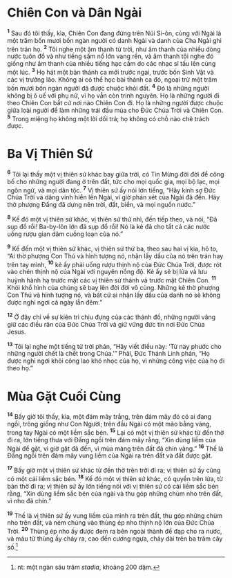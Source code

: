 # Chiên Con và Dân Ngài

<sup><b>1</b></sup> Sau đó tôi thấy, kìa, Chiên Con đang đứng trên Núi Si-ôn, cùng với Ngài là một trăm bốn mươi bốn ngàn người có danh Ngài và danh của Cha Ngài ghi trên trán họ. <sup><b>2</b></sup> Tôi nghe một âm thanh từ trời, như âm thanh của nhiều dòng nước tuôn đổ và như tiếng sấm nổ lớn vang rền, và âm thanh tôi nghe đó giống như âm thanh của nhiều tiếng hạc cầm do các nhạc sĩ tấu lên cùng một lúc. <sup><b>3</b></sup> Họ hát một bản thánh ca mới trước ngai, trước bốn Sinh Vật và các vị trưởng lão. Không ai có thể học bài thánh ca đó, ngoại trừ một trăm bốn mươi bốn ngàn người đã được chuộc khỏi đất. <sup><b>4</b></sup> Ðó là những người không bị ô uế với phụ nữ, vì họ vẫn còn trinh nguyên. Họ là những người đi theo Chiên Con bất cứ nơi nào Chiên Con đi. Họ là những người được chuộc giữa loài người để làm những trái đầu mùa cho Ðức Chúa Trời và Chiên Con. <sup><b>5</b></sup> Trong miệng họ không một lời dối trá; họ không có chỗ nào chê trách được.

# Ba Vị Thiên Sứ

<sup><b>6</b></sup> Tôi lại thấy một vị thiên sứ khác bay giữa trời, có Tin Mừng đời đời để công bố cho những người đang ở trên đất, tức cho mọi quốc gia, mọi bộ lạc, mọi ngôn ngữ, và mọi dân tộc. <sup><b>7</b></sup> Vị thiên sứ ấy nói lớn tiếng, “Hãy kính sợ Ðức Chúa Trời và dâng vinh hiển lên Ngài, vì giờ phán xét của Ngài đã đến. Hãy thờ phượng Ðấng đã dựng nên trời, đất, biển, và mọi nguồn nước.”

<sup><b>8</b></sup> Kế đó một vị thiên sứ khác, vị thiên sứ thứ nhì, đến tiếp theo, và nói, “Ðã sụp đổ rồi! Ba-by-lôn lớn đã sụp đổ rồi! Nó là kẻ đã cho tất cả các nước uống rượu gian dâm cuồng loạn của nó.”

<sup><b>9</b></sup> Kế đến một vị thiên sứ khác, vị thiên sứ thứ ba, theo sau hai vị kia, hô to, “Ai thờ phượng Con Thú và hình tượng nó, nhận lấy dấu của nó trên trán hay trên tay mình, <sup><b>10</b></sup> kẻ ấy phải uống rượu thịnh nộ của Ðức Chúa Trời, được rót vào chén thịnh nộ của Ngài với nguyên nồng độ. Kẻ ấy sẽ bị lửa và lưu huỳnh hành hạ trước mặt các vị thiên sứ thánh và trước mặt Chiên Con. <sup><b>11</b></sup> Khói khổ hình của chúng sẽ bay lên đời đời vô cùng. Những kẻ thờ phượng Con Thú và hình tượng nó, và bất cứ ai nhận lấy dấu của danh nó sẽ không được nghỉ ngơi cả ngày lẫn đêm.”

<sup><b>12</b></sup> Ở đây chỉ về sự kiên trì chịu đựng của các thánh đồ, những người vâng giữ các điều răn của Ðức Chúa Trời và giữ vững đức tin nơi Ðức Chúa Jesus.

<sup><b>13</b></sup> Tôi lại nghe một tiếng từ trời phán, “Hãy viết điều này: ‘Từ nay phước cho những người chết là chết trong Chúa.’” Phải, Ðức Thánh Linh phán, “Họ được nghỉ ngơi khỏi công lao khó nhọc của họ, vì những công việc của họ đi theo họ.”

# Mùa Gặt Cuối Cùng

<sup><b>14</b></sup> Bấy giờ tôi thấy, kìa, một đám mây trắng, trên đám mây đó có ai đang ngồi, trông giống như Con Người; trên đầu Ngài có một mão bằng vàng, trong tay Ngài có một liềm sắc bén. <sup><b>15</b></sup> Lại có một vị thiên sứ khác từ đền thờ đi ra, lớn tiếng thưa với Ðấng ngồi trên đám mây rằng, “Xin dùng liềm của Ngài để gặt, vì giờ gặt đã đến, vì mùa màng trên đất đã chín vàng.” <sup><b>16</b></sup> Thế là Ðấng ngồi trên đám mây vung liềm của Ngài ra trên đất và đất được gặt.

<sup><b>17</b></sup> Bấy giờ một vị thiên sứ khác từ đền thờ trên trời đi ra; vị thiên sứ ấy cũng có một cái liềm sắc bén. <sup><b>18</b></sup> Kế đó một vị thiên sứ khác, có quyền trên lửa, từ bàn thờ đi ra; vị thiên sứ ấy lớn tiếng nói với vị thiên sứ có cái liềm sắc bén rằng, “Xin dùng liềm sắc bén của ngài và thu góp những chùm nho trên đất, vì nho đã chín.”

<sup><b>19</b></sup> Thế là vị thiên sứ ấy vung liềm của mình ra trên đất, thu góp những chùm nho trên đất, và ném chúng vào thùng ép nho thịnh nộ lớn của Ðức Chúa Trời. <sup><b>20</b></sup> Thùng ép nho ấy được đem ra bên ngoài thành để đạp cho ra nước, và máu từ thùng ấy chảy ra, cao đến cương ngựa, chảy dài trên ba trăm cây số.[^1-5c96b856-e281-4019-850d-ac6013a8de14]

[^1-5c96b856-e281-4019-850d-ac6013a8de14]: nt: một ngàn sáu trăm _stadia_, khoảng 200 dặm.
